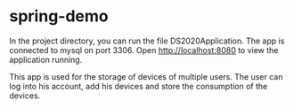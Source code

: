 # spring-demo

In the project directory, you can run the file DS2020Application.
The app is connected to mysql on port 3306.
Open [http://localhost:8080](http://localhost:8080) to view the application running.

This app is used for the storage of devices of multiple users. The user can log into his account, add his devices 
and store the consumption of the devices.

